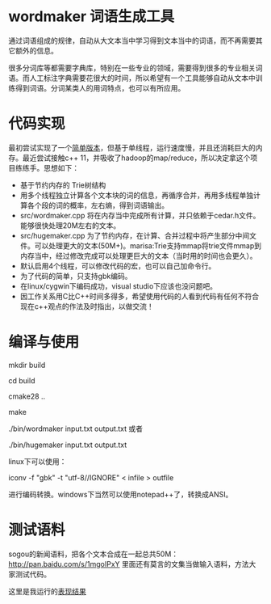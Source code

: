 wordmaker 词语生成工具
=========
通过词语组成的规律，自动从大文本当中学习得到文本当中的词语，而不再需要其它额外的信息。

很多分词库等都需要字典库，特别在一些专业的领域，需要得到很多的专业相关词语。而人工标注字典需要花很大的时间，所以希望有一个工具能够自动从文本中训练得到词语。分词某类人的用词特点，也可以有所应用。

代码实现
========
最初尝试实现了一个[简单版本](https://github.com/jannson/yaha/blob/master/extra/segword.cpp)，但基于单线程，运行速度慢，并且还消耗巨大的内存。最近尝试接触c++ 11，并吸收了hadoop的map/reduce，所以决定拿这个项目练练手。思想如下：

* 基于节约内存的 Trie树结构
* 用多个线程独立计算各个文本块的词的信息，再循序合并，再用多线程单独计算各个段的词的概率，左右熵，得到词语输出。 
* src/wordmaker.cpp 将在内存当中完成所有计算，并只依赖于cedar.h文件。能够很快处理20M左右的文本。
* src/hugemaker.cpp 
为了节约内存，在计算、合并过程中将产生部分中间文件。可以处理更大的文本(50M+)。marisa:Trie支持mmap将trie文件mmap到内存当中，经过修改完成可以处理更巨大的文本（当时用的时间也会更久）。
* 默认启用4个线程，可以修改代码的宏，也可以自己加命令行。
* 为了代码的简单，只支持gbk编码。
* 在linux/cygwin下编码成功，visual studio下应该也没问题吧。
* 因工作关系用C比C++时间多得多，希望使用代码的人看到代码有任何不符合现在c++观点的作法及时指出，以做交流！

编译与使用
==========
mkdir build

cd build

cmake28 ..

make

./bin/wordmaker input.txt output.txt  或者

./bin/hugemaker input.txt output.txt

linux下可以使用：

iconv -f "gbk" -t "utf-8//IGNORE" < infile > outfile

进行编码转换。windows下当然可以使用notepad++了，转换成ANSI。

测试语料
========
sogou的新闻语料，把各个文本合成在一起总共50M：http://pan.baidu.com/s/1mgoIPxY
里面还有莫言的文集当做输入语料，方法大家测试代码。

这里是我运行的[表现结果](https://github.com/jannson/wordmaker/tree/master/tests)
